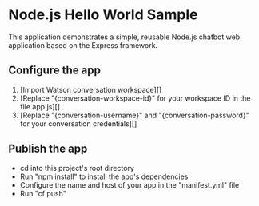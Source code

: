 # Node.js Hello World Sample

This application demonstrates a simple, reusable Node.js chatbot web application based on the Express framework.

## Configure the app
1. [Import Watson conversation workspace][]
2. [Replace "{conversation-workspace-id}" for your workspace ID in the file app.js][]
2. [Replace "{conversation-username}" and "{conversation-password}" for your conversation credentials][]

## Publish the app
+ cd into this project's root directory
+ Run "npm install" to install the app's dependencies
+ Configure the name and host of your app in the "manifest.yml" file
+ Run "cf push"